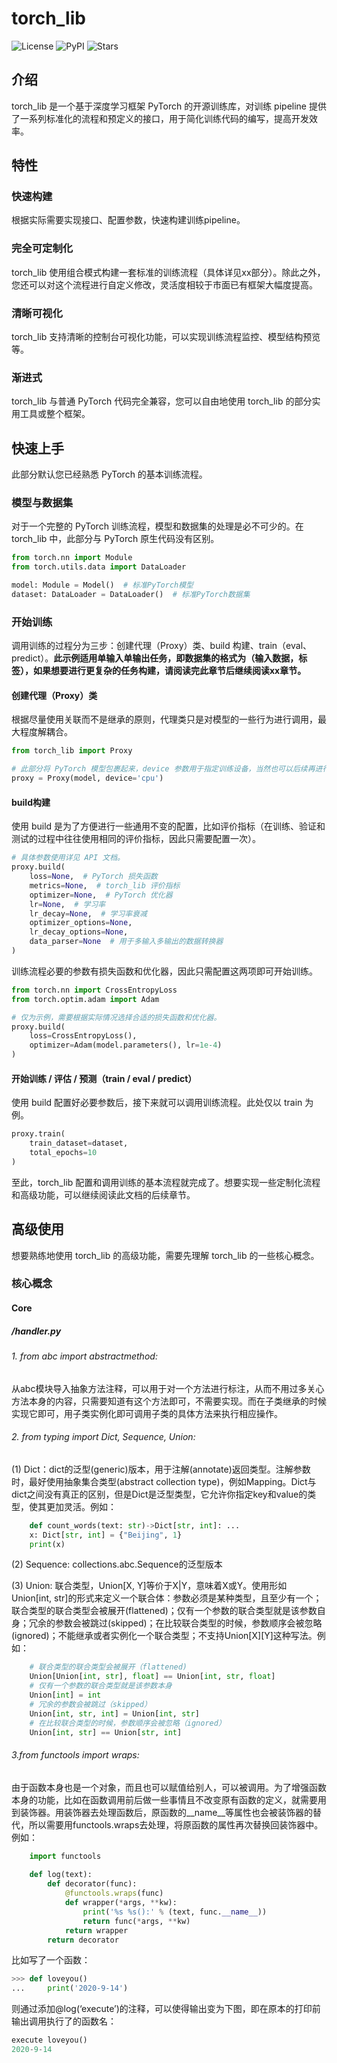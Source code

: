 # torch_lib

![License](https://img.shields.io/github/license/johncaged/torch-lib)
![PyPI](https://img.shields.io/pypi/v/torch_lib?color=blue)
![Stars](https://img.shields.io/github/stars/johncaged/torch-lib?color=ff69b4)

## 介绍

torch_lib 是一个基于深度学习框架 PyTorch 的开源训练库，对训练 pipeline 提供了一系列标准化的流程和预定义的接口，用于简化训练代码的编写，提高开发效率。

## 特性

### 快速构建

根据实际需要实现接口、配置参数，快速构建训练pipeline。

### 完全可定制化

torch_lib 使用组合模式构建一套标准的训练流程（具体详见xx部分）。除此之外，您还可以对这个流程进行自定义修改，灵活度相较于市面已有框架大幅度提高。

### 清晰可视化

torch_lib 支持清晰的控制台可视化功能，可以实现训练流程监控、模型结构预览等。

### 渐进式

torch_lib 与普通 PyTorch 代码完全兼容，您可以自由地使用 torch_lib 的部分实用工具或整个框架。

## 快速上手

此部分默认您已经熟悉 PyTorch 的基本训练流程。

### 模型与数据集

对于一个完整的 PyTorch 训练流程，模型和数据集的处理是必不可少的。在 torch_lib 中，此部分与 PyTorch 原生代码没有区别。


```python
from torch.nn import Module
from torch.utils.data import DataLoader

model: Module = Model()  # 标准PyTorch模型
dataset: DataLoader = DataLoader()  # 标准PyTorch数据集
```

### 开始训练

调用训练的过程分为三步：创建代理（Proxy）类、build 构建、train（eval、predict）。**此示例适用单输入单输出任务，即数据集的格式为（输入数据，标签），如果想要进行更复杂的任务构建，请阅读完此章节后继续阅读xx章节。**

#### 创建代理（Proxy）类

根据尽量使用关联而不是继承的原则，代理类只是对模型的一些行为进行调用，最大程度解耦合。

```python
from torch_lib import Proxy

# 此部分将 PyTorch 模型包裹起来，device 参数用于指定训练设备，当然也可以后续再进行设置。
proxy = Proxy(model, device='cpu')
```

#### build构建

使用 build 是为了方便进行一些通用不变的配置，比如评价指标（在训练、验证和测试的过程中往往使用相同的评价指标，因此只需要配置一次）。

```python
# 具体参数使用详见 API 文档。
proxy.build(
    loss=None,  # PyTorch 损失函数
    metrics=None,  # torch_lib 评价指标
    optimizer=None,  # PyTorch 优化器
    lr=None,  # 学习率
    lr_decay=None,  # 学习率衰减
    optimizer_options=None,
    lr_decay_options=None,
    data_parser=None  # 用于多输入多输出的数据转换器
)
```

训练流程必要的参数有损失函数和优化器，因此只需配置这两项即可开始训练。

```python
from torch.nn import CrossEntropyLoss
from torch.optim.adam import Adam

# 仅为示例，需要根据实际情况选择合适的损失函数和优化器。
proxy.build(
    loss=CrossEntropyLoss(),
    optimizer=Adam(model.parameters(), lr=1e-4)
)
```

#### 开始训练 / 评估 / 预测（train / eval / predict）

使用 build 配置好必要参数后，接下来就可以调用训练流程。此处仅以 train 为例。

```python
proxy.train(
    train_dataset=dataset,
    total_epochs=10
)
```

至此，torch_lib 配置和调用训练的基本流程就完成了。想要实现一些定制化流程和高级功能，可以继续阅读此文档的后续章节。

## 高级使用

想要熟练地使用 torch_lib 的高级功能，需要先理解 torch_lib 的一些核心概念。

### 核心概念

#### Core

##### /handler.py

###### 1. from abc import abstractmethod:
从abc模块导入抽象方法注释，可以用于对一个方法进行标注，从而不用过多关心方法本身的内容，只需要知道有这个方法即可，不需要实现。而在子类继承的时候实现它即可，用子类实例化即可调用子类的具体方法来执行相应操作。

###### 2. from typing import Dict, Sequence, Union: 
(1) Dict：dict的泛型(generic)版本，用于注解(annotate)返回类型。注解参数时，最好使用抽象集合类型(abstract collection type)，例如Mapping。Dict与dict之间没有真正的区别，但是Dict是泛型类型，它允许你指定key和value的类型，使其更加灵活。例如：
``` python
    def count_words(text: str)->Dict[str, int]: ...
    x: Dict[str, int] = {"Beijing", 1}
    print(x)
```

(2) Sequence: collections.abc.Sequence的泛型版本

(3) Union: 联合类型，Union[X, Y]等价于X|Y，意味着X或Y。使用形如Union[int, str]的形式来定义一个联合体：参数必须是某种类型，且至少有一个；联合类型的联合类型会被展开(flattened)；仅有一个参数的联合类型就是该参数自身；冗余的参数会被跳过(skipped)；在比较联合类型的时候，参数顺序会被忽略(ignored)；不能继承或者实例化一个联合类型；不支持Union[X][Y]这种写法。例如：
``` python
    # 联合类型的联合类型会被展开（flattened)
    Union[Union[int, str], float] == Union[int, str, float]
    # 仅有一个参数的联合类型就是该参数本身
    Union[int] = int
    # 冗余的参数会被跳过（skipped）
    Union[int, str, int] = Union[int, str]
    # 在比较联合类型的时候，参数顺序会被忽略（ignored）
    Union[int, str] == Union[str, int]
```

###### 3.from functools import wraps: 
由于函数本身也是一个对象，而且也可以赋值给别人，可以被调用。为了增强函数本身的功能，比如在函数调用前后做一些事情且不改变原有函数的定义，就需要用到装饰器。用装饰器去处理函数后，原函数的__name__等属性也会被装饰器的替代，所以需要用functools.wraps去处理，将原函数的属性再次替换回装饰器中。例如：
``` python
    import functools
    
    def log(text):
        def decorator(func):
            @functools.wraps(func)
            def wrapper(*args, **kw):
                print('%s %s():' % (text, func.__name__))
                return func(*args, **kw)
            return wrapper
        return decorator
```
比如写了一个函数：
``` python
>>> def loveyou()
...     print('2020-9-14')
```
则通过添加@log(‘execute’)的注释，可以使得输出变为下图，即在原本的打印前输出调用执行了的函数名：
``` python
execute loveyou()
2020-9-14
```



